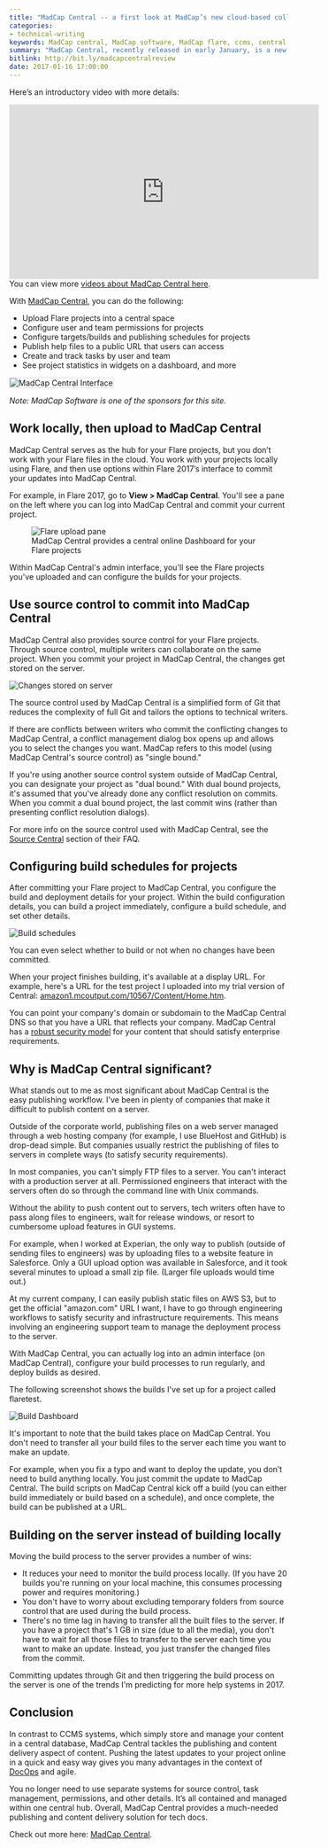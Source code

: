 ```yaml
---
title: "MadCap Central -- a first look at MadCap’s new cloud-based collaboration and publishing solution"
categories:
- technical-writing
keywords: MadCap central, MadCap software, MadCap flare, ccms, central hub
summary: "MadCap Central, recently released in early January, is a new cloud-based collaboration and publishing solution for tech docs from MadCap Software. MadCap Central allows you to configure and deploy Flare builds from a central server. You can also manage tasks, teams, users, and other details related to each of your projects in MadCap Central."
bitlink: http://bit.ly/madcapcentralreview
date: 2017-01-16 17:00:00
---
```


Here’s an introductory video with more details:

<iframe width="560" height="315" src="https://www.youtube.com/embed/lqa2LqOGYIE" frameborder="0" gesture="media" allow="encrypted-media" allowfullscreen></iframe>
You can view more <a href="http://www.madcapsoftware.com/videos/central/" rel="nofollow">videos about MadCap Central here</a>.

With <a href="http://www.madcapsoftware.com/products/central/" rel="nofollow">MadCap Central</a>, you can do the following:

* Upload Flare projects into a central space
* Configure user and team permissions for projects
* Configure targets/builds and publishing schedules for projects
* Publish help files to a public URL that users can access
* Create and track tasks by user and team
* See project statistics in widgets on a dashboard, and more

<img src="/images/central.png" alt="MadCap Central Interface" style="max-width: 700px; border: 1px solid #dedede;"/>

*Note: MadCap Software is one of the sponsors for this site.*

## Work locally, then upload to MadCap Central

MadCap Central serves as the hub for your Flare projects, but you don’t work with your Flare files in the cloud. You work with your projects locally using Flare, and then use options within Flare 2017’s interface to commit your updates into MadCap Central.

For example, in Flare 2017, go to **View > MadCap Central**. You'll see a pane on the left where you can log into MadCap Central and commit your current project.

<figure><img src="/images/uploadpane.png" style="max-width: 400px;" alt="Flare upload pane" /><figcaption>MadCap Central provides a central online Dashboard for your Flare projects</figcaption></figure>

Within MadCap Central's admin interface, you'll see the Flare projects you've uploaded and can configure the builds for your projects.

## Use source control to commit into MadCap Central

MadCap Central also provides source control for your Flare projects. Through source control, multiple writers can collaborate on the same project. When you commit your project in MadCap Central, the changes get stored on the server.

<img src="/images/changesstored.png" style="max-width: 400px;" alt="Changes stored on server" />

The source control used by MadCap Central is a simplified form of Git that reduces the complexity of full Git and tailors the options to technical writers.

If there are conflicts between writers who commit the conflicting changes to MadCap Central, a conflict management dialog box opens up and allows you to select the changes you want. MadCap refers to this model (using MadCap Central's source control) as "single bound."

If you're using another source control system outside of MadCap Central, you can designate your project as "dual bound." With dual bound projects, it's assumed that you've already done any conflict resolution on commits. When you commit a dual bound project, the last commit wins (rather than presenting conflict resolution dialogs).

For more info on the source control used with MadCap Central, see the
<a href="http://www.madcapsoftware.com/products/central/faq.aspx" rel="nofollow">Source Central</a> section of their FAQ.

## Configuring build schedules for projects

After committing your Flare project to MadCap Central, you configure the build and deployment details for your project. Within the build configuration details, you can build a project immediately, configure a build schedule, and set other details.

<img src="/images/buildschedules.png" style="max-width: 400px;" alt="Build schedules" />

You can even select whether to build or not when no changes have been committed.

When your project finishes building, it's available at a display URL. For example, here's a URL for the test project I uploaded into my trial version of Central: [amazon1.mcoutput.com/10567/Content/Home.htm](https://amazon1.mcoutput.com/10567/Content/Home.htm).

You can point your company's domain or subdomain to the MadCap Central DNS so that you have a URL that reflects your company. MadCap Central has a [robust security model](http://help.madcapsoftware.com/flare2017/Content/Central/Security.htm) for your content that should satisfy enterprise requirements.

## Why is MadCap Central significant?

What stands out to me as most significant about MadCap Central is the easy publishing workflow. I've been in plenty of companies that make it difficult to publish content on a server.

Outside of the corporate world, publishing files on a web server managed through a web hosting company (for example, I use BlueHost and GitHub) is drop-dead simple. But companies usually restrict the publishing of files to servers in complete ways (to satisfy security requirements).

In most companies, you can't simply FTP files to a server. You can't interact with a production server at all. Permissioned engineers that interact with the servers often do so through the command line with Unix commands.

Without the ability to push content out to servers, tech writers often have to pass along files to engineers, wait for release windows, or resort to cumbersome upload features in GUI systems.

For example, when I worked at Experian, the only way to publish (outside of sending files to engineers) was by uploading files to a website feature in Salesforce. Only a GUI upload option was available in Salesforce, and it took several minutes to upload a small zip file. (Larger file uploads would time out.)

At my current company, I can easily publish static files on AWS S3, but to get the official "amazon.com" URL I want, I have to go through engineering workflows to satisfy security and infrastructure requirements. This means involving an engineering support team to manage the deployment process to the server.

With MadCap Central, you can actually log into an admin interface (on MadCap Central), configure your build processes to run regularly, and deploy builds as desired.

The following screenshot shows the builds I've set up for a project called flaretest.

<img src="/images/builddashboard.png" style="max-width: 700px;" alt="Build Dashboard" />

It's important to note that the build takes place on MadCap Central. You don't need to transfer all your build files to the server each time you want to make an update.

For example, when you fix a typo and want to deploy the update, you don’t need to build anything locally. You just commit the update to MadCap Central. The build scripts on MadCap Central kick off a build (you can either build immediately or build based on a schedule), and once complete, the build can be published at a URL.

## Building on the server instead of building locally

Moving the build process to the server provides a number of wins:

*  It reduces your need to monitor the build process locally. (If you have 20 builds you're running on your local machine, this consumes processing power and requires monitoring.)
*  You don't have to worry about excluding temporary folders from source control that are used during the build process.
*  There's no time lag in having to transfer all the built files to the server. If you have a project that's 1 GB in size (due to all the media), you don't have to wait for all those files to transfer to the server each time you want to make an update. Instead, you just transfer the changed files from the commit.

Committing updates through Git and then triggering the build process on the server is one of the trends I'm predicting for more help systems in 2017.

## Conclusion

In contrast to CCMS systems, which simply store and manage your content in a central database, MadCap Central tackles the publishing and content delivery aspect of content. Pushing the latest updates to your project online in a quick and easy way gives you many advantages in the context of [DocOps](https://idratherbewriting.com/2014/10/21/docops-interview-with-jim-turcotte/) and agile.

You no longer need to use separate systems for source control, task management, permissions, and other details. It’s all contained and managed within one central hub. Overall, MadCap Central provides a much-needed publishing and content delivery solution for tech docs.

Check out more here: <a href="http://www.madcapsoftware.com/products/central/" rel="nofollow">MadCap Central</a>.
